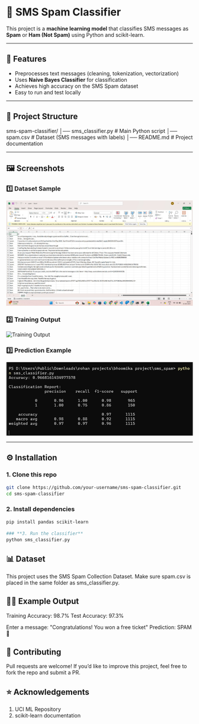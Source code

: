 # 📩 SMS Spam Classifier  

This project is a **machine learning model** that classifies SMS messages as **Spam** or **Ham (Not Spam)** using Python and scikit-learn.  

---

## 🚀 Features  
- Preprocesses text messages (cleaning, tokenization, vectorization)  
- Uses **Naive Bayes Classifier** for classification  
- Achieves high accuracy on the SMS Spam dataset  
- Easy to run and test locally  

---

## 📂 Project Structure  
sms-spam-classifier/
│── sms_classifier.py # Main Python script
│── spam.csv # Dataset (SMS messages with labels)
│── README.md # Project documentation

---

## 🖼️ Screenshots  

### 1️⃣ Dataset Sample  
![Dataset Example](excel_file.jpg)  

### 2️⃣ Training Output  
![Training Output](Figure1.png)  

### 3️⃣ Prediction Example  
![Prediction Example](figure_2.jpg)  

---

## ⚙️ Installation  

### 1. Clone this repo
```bash
git clone https://github.com/your-username/sms-spam-classifier.git
cd sms-spam-classifier
```

### **2. Install dependencies**
```bash
pip install pandas scikit-learn
```
```bash
### **3. Run the classifier**
python sms_classifier.py
```


## **📊 Dataset**
This project uses the SMS Spam Collection Dataset.
Make sure spam.csv is placed in the same folder as sms_classifier.py.

## **🧑‍💻 Example Output**
Training Accuracy: 98.7%
Test Accuracy: 97.3%

Enter a message: "Congratulations! You won a free ticket"
Prediction: SPAM 🚨

## **🤝 Contributing**
Pull requests are welcome! If you’d like to improve this project, feel free to fork the repo and submit a PR.

## **⭐ Acknowledgements**

1. UCI ML Repository
2. scikit-learn documentation


